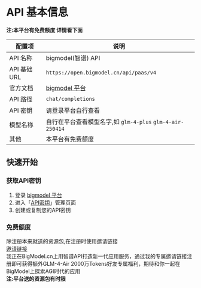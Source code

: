 # API 基本信息

**注:本平台有免费额度 详情看下面**

|配置项|说明|
|--|--|
|API 名称|bigmodel(智谱) API|
|API 基础 URL|`https://open.bigmodel.cn/api/paas/v4`|
|官方文档|[bigmodel 平台](https://open.bigmodel.cn/dev/api/normal-model/glm-4)|
|API 路径|`chat/completions`|
|API 密钥|请登录平台自行查看|
|模型名称|自行在平台查看模型名字,如 `glm-4-plus` `glm-4-air-250414` |
|其他|本平台有免费额度|

## 快速开始

### 获取API密钥

1. 登录 [bigmodel 平台](https://open.bigmodel.cn/usercenter/)
2. 进入「[API密钥](https://open.bigmodel.cn/usercenter/proj-mgmt/apikeys)」管理页面
3. 创建或复制您的API密钥

### 免费额度
 除注册本来就送的资源包,在注册时使用邀请链接  
 [邀请链接](https://www.bigmodel.cn/invite?icode=A%2BusjuZajSrovhYJN8epZ%2Bnfet45IvM%2BqDogImfeLyI%3D)  
 我正在BigModel.cn上用智谱API打造新一代应用服务，通过我的专属邀请链接注册即可获得额外GLM-4-Air 2000万Tokens好友专属福利，期待和你一起在BigModel上探索AGI时代的应用  
 **注:平台送的资源包有时限**